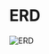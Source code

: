 # ERD

<img alt="ERD" src="https://github.com/kimchanho97/capstone-backend/assets/104095041/9acbed5c-9364-481f-a727-960756f6be80">
